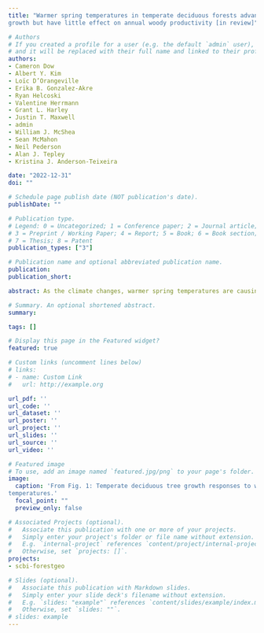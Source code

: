 ```yaml
---
title: "Warmer spring temperatures in temperate deciduous forests advance the timing of tree
growth but have little effect on annual woody productivity [in review]"

# Authors
# If you created a profile for a user (e.g. the default `admin` user), write the username (folder name) here
# and it will be replaced with their full name and linked to their profile.
authors:
- Cameron Dow
- Albert Y. Kim
- Loïc D’Orangeville
- Erika B. Gonzalez-Akre
- Ryan Helcoski
- Valentine Herrmann
- Grant L. Harley
- Justin T. Maxwell
- admin
- William J. McShea
- Sean McMahon
- Neil Pederson
- Alan J. Tepley
- Kristina J. Anderson-Teixeira

date: "2022-12-31"
doi: ""

# Schedule page publish date (NOT publication's date).
publishDate: ""

# Publication type.
# Legend: 0 = Uncategorized; 1 = Conference paper; 2 = Journal article;
# 3 = Preprint / Working Paper; 4 = Report; 5 = Book; 6 = Book section;
# 7 = Thesis; 8 = Patent
publication_types: ["3"]

# Publication name and optional abbreviated publication name.
publication:
publication_short:

abstract: As the climate changes, warmer spring temperatures are causing earlier leaf-out and commencement of net carbon dioxide (CO2) sequestration in temperate deciduous forests, resulting in a tendency towards increased growing season length and annual CO2 uptake. However, less is known about how spring temperatures affect tree stem growth, which sequesters carbon (C) in wood that has a long residence time in the ecosystem. Using dendrometer band measurements from 463 trees across two forests, we show that warmer spring temperatures shifted the woody growth of deciduous trees earlier but had no consistent effect on peak growing season length, maximum daily growth rates, or annual growth. The latter finding was confirmed on the centennial scale by 207 tree-ring chronologies from 108 forests across eastern North America, where annual growth was far more sensitive to temperatures during the peak growing season than in the spring. These findings imply that extra CO2 uptake in years with warmer springs 10–12 is not allocated to long-lived woody biomass, where it could have a substantial and lasting impact on the forest C balance. Rather, contradicting current projections from global C cycle models, our empirical results imply that warming spring temperatures are unlikely to increase the woody productivity or strengthen the CO2 sink of temperate deciduous forests.

# Summary. An optional shortened abstract.
summary:

tags: []

# Display this page in the Featured widget?
featured: true

# Custom links (uncomment lines below)
# links:
# - name: Custom Link
#   url: http://example.org

url_pdf: ''
url_code: ''
url_dataset: ''
url_poster: ''
url_project: ''
url_slides: ''
url_source: ''
url_video: ''

# Featured image
# To use, add an image named `featured.jpg/png` to your page's folder.
image:
  caption: 'From Fig. 1: Temperate deciduous tree growth responses to warmer spring
temperatures.'
  focal_point: ""
  preview_only: false

# Associated Projects (optional).
#   Associate this publication with one or more of your projects.
#   Simply enter your project's folder or file name without extension.
#   E.g. `internal-project` references `content/project/internal-project/index.md`.
#   Otherwise, set `projects: []`.
projects:
- scbi-forestgeo

# Slides (optional).
#   Associate this publication with Markdown slides.
#   Simply enter your slide deck's filename without extension.
#   E.g. `slides: "example"` references `content/slides/example/index.md`.
#   Otherwise, set `slides: ""`.
# slides: example
---
```

